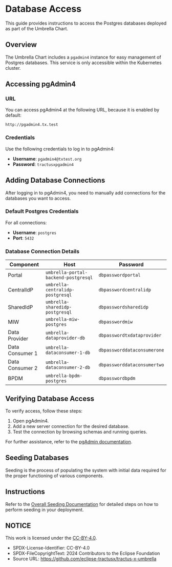# Database Access

This guide provides instructions to access the Postgres databases deployed as part of the Umbrella Chart.

## Overview

The Umbrella Chart includes a `pgadmin4` instance for easy management of Postgres databases. This service is only accessible within the Kubernetes cluster.

## Accessing pgAdmin4

### URL

You can access pgAdmin4 at the following URL, because it is enabled by default:
```
http://pgadmin4.tx.test
```

### Credentials

Use the following credentials to log in to pgAdmin4:
- **Username**: `pgadmin4@txtest.org`
- **Password**: `tractusxpgadmin4`

## Adding Database Connections

After logging in to pgAdmin4, you need to manually add connections for the databases you want to access.

### Default Postgres Credentials

For all connections:
- **Username**: `postgres`
- **Port**: `5432`

### Database Connection Details

| Component         | Host                              | Password                   |
|-------------------|-----------------------------------|---------------------------|
| Portal            | `umbrella-portal-backend-postgresql` | `dbpasswordportal`         |
| CentralIdP        | `umbrella-centralidp-postgresql`    | `dbpasswordcentralidp`     |
| SharedIdP         | `umbrella-sharedidp-postgresql`    | `dbpasswordsharedidp`      |
| MIW               | `umbrella-miw-postgres`            | `dbpasswordmiw`            |
| Data Provider     | `umbrella-dataprovider-db`         | `dbpasswordtxdataprovider` |
| Data Consumer 1   | `umbrella-dataconsumer-1-db`       | `dbpassworddataconsumerone`|
| Data Consumer 2   | `umbrella-dataconsumer-2-db`       | `dbpassworddataconsumertwo`|
| BPDM              | `umbrella-bpdm-postgres`           | `dbpasswordbpdm`           |

## Verifying Database Access

To verify access, follow these steps:

1. Open pgAdmin4.
2. Add a new server connection for the desired database.
3. Test the connection by browsing schemas and running queries.

For further assistance, refer to the [pgAdmin documentation](https://www.pgadmin.org/docs/).

## Seeding Databases

Seeding is the process of populating the system with initial data required for the proper functioning of various components.

## Instructions

Refer to the [Overall Seeding Documentation](../../../../concept/seeds-overall-data.md) for detailed steps on how to perform seeding in your deployment.

## NOTICE

This work is licensed under the [CC-BY-4.0](https://creativecommons.org/licenses/by/4.0/legalcode).

* SPDX-License-Identifier: CC-BY-4.0
* SPDX-FileCopyrightText: 2024 Contributors to the Eclipse Foundation
* Source URL: <https://github.com/eclipse-tractusx/tractus-x-umbrella>
